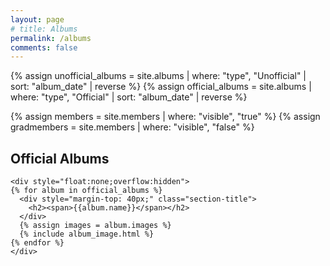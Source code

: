 ```yaml
---
layout: page
# title: Albums
permalink: /albums
comments: false
---
```


{% assign unofficial_albums = site.albums | where: "type", "Unofficial" | sort: "album_date" | reverse %}
{% assign official_albums = site.albums | where: "type", "Official" | sort: "album_date" | reverse %}

{% assign members = site.members | where: "visible", "true" %}
{% assign gradmembers = site.members | where: "visible", "false" %}

<section class="featured-posts">
    <div class="section-title">
        <h1><span>Official Albums</span></h1>
    </div>

    <div style="float:none;overflow:hidden">
    {% for album in official_albums %}
      <div style="margin-top: 40px;" class="section-title">
        <h2><span>{{album.name}}</span></h2>
      </div>
      {% assign images = album.images %}
      {% include album_image.html %}
    {% endfor %}
    </div>

</section>

<!-- <section class="featured-posts"> -->
<!--     <div class="section-title"> -->
<!--         <h1><span>Unofficial Albums</span></h1> -->
<!--     </div> -->
<!---->
<!--     <div style="float:none;overflow:hidden"> -->
<!--     {% for album in unofficial_albums %} -->
<!--       <div style="margin-top: 40px;" class="section-title"> -->
<!--         <h2><span>{{album.name}}</span></h2> -->
<!--       </div> -->
<!--       {% assign images = album.images %} -->
<!--       {% for image in images %} -->
<!--         {% include album_image.html %} -->
<!--       {% endfor %} -->
<!--     {% endfor %} -->
<!--     </div> -->
<!---->
<!-- </section> -->
